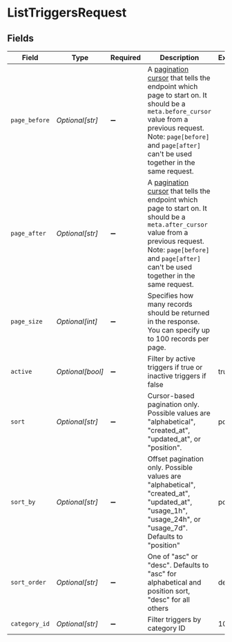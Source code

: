 # ListTriggersRequest


## Fields

| Field                                                                                                                                                                                                                                                                                                               | Type                                                                                                                                                                                                                                                                                                                | Required                                                                                                                                                                                                                                                                                                            | Description                                                                                                                                                                                                                                                                                                         | Example                                                                                                                                                                                                                                                                                                             |
| ------------------------------------------------------------------------------------------------------------------------------------------------------------------------------------------------------------------------------------------------------------------------------------------------------------------- | ------------------------------------------------------------------------------------------------------------------------------------------------------------------------------------------------------------------------------------------------------------------------------------------------------------------- | ------------------------------------------------------------------------------------------------------------------------------------------------------------------------------------------------------------------------------------------------------------------------------------------------------------------- | ------------------------------------------------------------------------------------------------------------------------------------------------------------------------------------------------------------------------------------------------------------------------------------------------------------------- | ------------------------------------------------------------------------------------------------------------------------------------------------------------------------------------------------------------------------------------------------------------------------------------------------------------------- |
| `page_before`                                                                                                                                                                                                                                                                                                       | *Optional[str]*                                                                                                                                                                                                                                                                                                     | :heavy_minus_sign:                                                                                                                                                                                                                                                                                                  | A [pagination cursor](/documentation/api-basics/pagination/paginating-through-lists-using-cursor-pagination) that tells the endpoint which page to start on. It should be a `meta.before_cursor` value from a previous request. Note: `page[before]` and `page[after]` can't be used together in the same request.<br/> |                                                                                                                                                                                                                                                                                                                     |
| `page_after`                                                                                                                                                                                                                                                                                                        | *Optional[str]*                                                                                                                                                                                                                                                                                                     | :heavy_minus_sign:                                                                                                                                                                                                                                                                                                  | A [pagination cursor](/documentation/api-basics/pagination/paginating-through-lists-using-cursor-pagination) that tells the endpoint which page to start on. It should be a `meta.after_cursor` value from a previous request. Note: `page[before]` and `page[after]` can't be used together in the same request.<br/> |                                                                                                                                                                                                                                                                                                                     |
| `page_size`                                                                                                                                                                                                                                                                                                         | *Optional[int]*                                                                                                                                                                                                                                                                                                     | :heavy_minus_sign:                                                                                                                                                                                                                                                                                                  | Specifies how many records should be returned in the response. You can specify up to 100 records per page.<br/>                                                                                                                                                                                                     |                                                                                                                                                                                                                                                                                                                     |
| `active`                                                                                                                                                                                                                                                                                                            | *Optional[bool]*                                                                                                                                                                                                                                                                                                    | :heavy_minus_sign:                                                                                                                                                                                                                                                                                                  | Filter by active triggers if true or inactive triggers if false                                                                                                                                                                                                                                                     | true                                                                                                                                                                                                                                                                                                                |
| `sort`                                                                                                                                                                                                                                                                                                              | *Optional[str]*                                                                                                                                                                                                                                                                                                     | :heavy_minus_sign:                                                                                                                                                                                                                                                                                                  | Cursor-based pagination only. Possible values are "alphabetical", "created_at", "updated_at", or "position".                                                                                                                                                                                                        | position                                                                                                                                                                                                                                                                                                            |
| `sort_by`                                                                                                                                                                                                                                                                                                           | *Optional[str]*                                                                                                                                                                                                                                                                                                     | :heavy_minus_sign:                                                                                                                                                                                                                                                                                                  | Offset pagination only. Possible values are "alphabetical", "created_at", "updated_at", "usage_1h", "usage_24h", or "usage_7d". Defaults to "position"                                                                                                                                                              | position                                                                                                                                                                                                                                                                                                            |
| `sort_order`                                                                                                                                                                                                                                                                                                        | *Optional[str]*                                                                                                                                                                                                                                                                                                     | :heavy_minus_sign:                                                                                                                                                                                                                                                                                                  | One of "asc" or "desc". Defaults to "asc" for alphabetical and position sort, "desc" for all others                                                                                                                                                                                                                 | desc                                                                                                                                                                                                                                                                                                                |
| `category_id`                                                                                                                                                                                                                                                                                                       | *Optional[str]*                                                                                                                                                                                                                                                                                                     | :heavy_minus_sign:                                                                                                                                                                                                                                                                                                  | Filter triggers by category ID                                                                                                                                                                                                                                                                                      | 10026                                                                                                                                                                                                                                                                                                               |